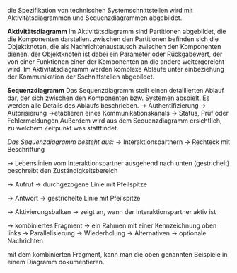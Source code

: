 die Spezifikation von technischen Systemschnittstellen wird mit Aktivitätsdiagrammen und Sequenzdiagrammen abgebildet. 

**Aktivitätsdiagramm**
Im Aktivitätsdiagramm sind Partitionen abgebildet, die die Komponenten darstellen. zwischen den Partitionen befinden sich die Objektknoten, die als Nachrichtenaustausch zwischen den Komponenten dienen. 
der Objektknoten ist dabei ein Parameter oder Rückgabewert, der von einer Funktionen einer der Komponenten an die andere weitergereicht wird. 
Im Aktivitätsdiagramm werden komplexe Abläufe unter einbeziehung der Kommunikation der Sschnittstellen abgebildet. 

**Sequenzdiagramm**
Das Sequenzdiagramm stellt einen detaillierten Ablauf dar, der sich zwischen den Komponenten bzw. Systemen abspielt. 
Es werden alle Details des Ablaufs beschrieben. 
-> Authentifizierung
-> Autorisierung
->etablieren eines Kommunikationskanals
-> Status, Prüf oder Fehlermeldungen
Außerdem wird aus dem Sequenzdiagramm ersichtlich, zu welchem Zeitpunkt was stattfindet. 

*Das Sequenzdiagramm besteht aus:*
 -> Interaktionspartnern 
	 -> Rechteck mit Beschriftung
	 
 -> Lebenslinien
	 vom Interaktionspartner ausgehend nach unten (gestrichelt)
	 beschreibt den Zuständigkeitsbereich

-> Aufruf
	-> durchgezogene Linie mit Pfeilspitze

-> Antwort
	-> gestrichelte Linie mit Pfeilspitze

-> Aktivierungsbalken
	-> zeigt an, wann der Interaktionspartner aktiv ist

-> kombiniertes Fragment
	-> ein Rahmen mit einer Kennzeichnung oben links
		-> Parallelisierung
		-> Wiederholung
		-> Alternativen
		-> optionale Nachrichten

mit dem kombinierten Fragment, kann man die oben genannten Beispiele in einem Diagramm dokumentieren. 
